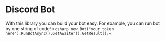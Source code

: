 # Discord Bot
With this library you can build your bot easy. For example, you can run bot by one string of code!
«`csharp new Bot("your token here").RunBotAsync().GetAwaiter().GetResult();«`
